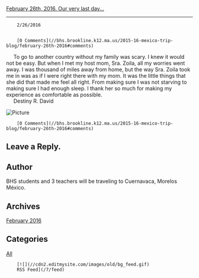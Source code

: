 [February 26th, 2016. Our very last day...](//bhs.brookline.k12.ma.us/2015-16-mexico-trip-blog/february-26th-2016)

			
-----------------------------------------------------------------------------------------------------------------------

		2/26/2016
	

		[0 Comments](//bhs.brookline.k12.ma.us/2015-16-mexico-trip-blog/february-26th-2016#comments)
	

     To go to another country without my family was scary. I knew it would not be easy. But when I met my host mom, Sra. Zoila, all my worries went away. I was thousand of miles away from home, but the way Sra. Zoila took me in was as if I were right there with my mom. It was the little things that she did that made me feel all right. From making sure I was not starving to making sure I had enough sleep. I thank her so much for making my experience as comfortable as possible.   
     Destiny R. David 

 ![Picture](/uploads/8/0/1/5/801512/5884432_orig.jpg)

		[0 Comments](//bhs.brookline.k12.ma.us/2015-16-mexico-trip-blog/february-26th-2016#comments)
	

  
  
  

Leave a Reply.
--------------

Author
------

BHS students and 3 teachers will be traveling to Cuernavaca, Morelos México.

Archives
--------

[February 2016](/2015-16-mexico-trip-blog/archives/02-2016)
		  

Categories
----------

[All](/2015-16-mexico-trip-blog/category/all)
	  

	
		[![](//cdn2.editmysite.com/images/old/bg_feed.gif)
		RSS Feed](/7/feed)